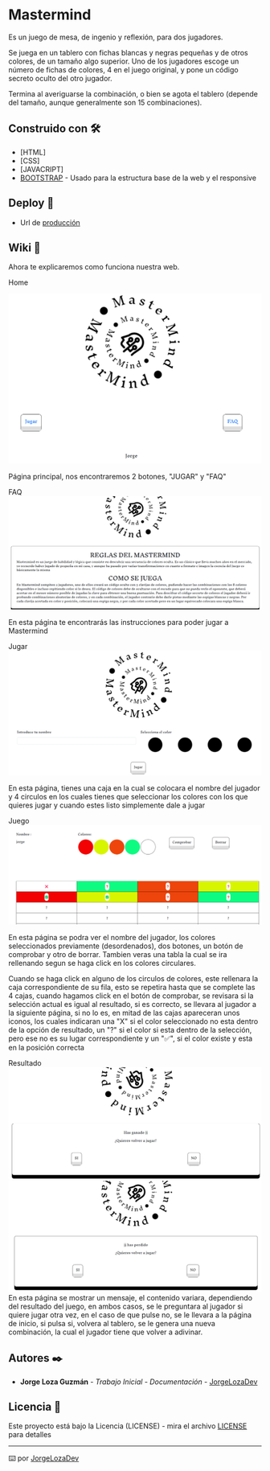 # Mastermind

Es un juego de mesa, de ingenio y reflexión, para dos jugadores.

Se juega en un tablero con fichas blancas y negras pequeñas y de otros colores, de un tamaño algo superior. Uno de los jugadores escoge un número de fichas de colores, 4 en el juego original, y pone un código secreto oculto del otro jugador.

Termina al averiguarse la combinación, o bien se agota el tablero (depende del tamaño, aunque generalmente son 15 combinaciones).

## Construido con 🛠️

* [HTML]
* [CSS]
* [JAVACRIPT] 
* [BOOTSTRAP](https://getbootstrap.com/) - Usado para la estructura base de la web y el responsive

## Deploy 🚀

* Url de [producción](https://jorgelozadev.github.io/mastermind/) 

## Wiki 📖

Ahora te explicaremos como funciona nuestra web.

Home
 
![HOME](src/img/Screenshot_1.png)
 
Página principal, nos encontraremos 2 botones, "JUGAR" y "FAQ"

FAQ
![FAQ](src/img/Screenshot_2.png)

En esta página te encontrarás las instrucciones para poder jugar a Mastermind

Jugar
![JUGAR](src/img/Screenshot_3.png)

En esta página, tienes una caja en la cual se colocara el nombre del jugador y 4 circulos en los cuales tienes que seleccionar los colores con los que quieres jugar y cuando estes listo simplemente dale a jugar

Juego
![JUEGO](src/img/Screenshot_4.png)

En esta página se podra ver el nombre del jugador, los colores seleccionados previamente (desordenados), dos botones, un botón de comprobar y otro de borrar. Tambien veras una tabla la cual se ira rellenando segun se haga click en los colores circulares.

Cuando se haga click en alguno de los circulos de colores, este rellenara la caja correspondiente de su fila, esto se repetira hasta que se complete las 4 cajas, cuando hagamos click en el botón de comprobar, se revisara si la selección actual es igual al resultado, si es correcto, se llevara al jugador a la siguiente página, si no lo es, en mitad de las cajas apareceran unos iconos, los cuales indicaran una "X" si el color seleccionado no esta dentro de la opción de resultado, un "?" si el color si esta dentro de la selección, pero ese no es su lugar correspondiente y un "✅", si el color existe y esta en la posición correcta

Resultado
![RESULTADO](src/img/Screenshot_5.png)
![RESULTADO](src/img/Screenshot_6.png)
En esta página se mostrar un mensaje, el contenido variara, dependiendo del resultado del juego, en ambos casos, se le preguntara al jugador si quiere jugar otra vez, en el caso de que pulse no, se le llevara a la página de inicio, si pulsa si, volvera al tablero, se le genera una nueva combinación, la cual el jugador tiene que volver a adivinar.

## Autores ✒️


* **Jorge Loza Guzmán** - *Trabajo Inicial* -  *Documentación* - [JorgeLozaDev](https://github.com/JorgeLozaDev)


## Licencia 📄

Este proyecto está bajo la Licencia (LICENSE) - mira el archivo [LICENSE](LICENSE) para detalles

---
⌨️ por [JorgeLozaDev](https://github.com/JorgeLozaDev) 